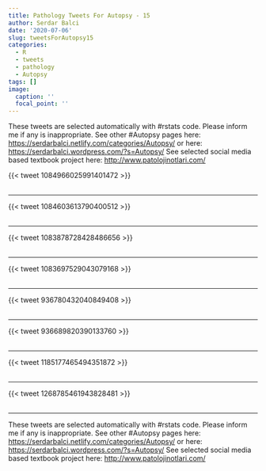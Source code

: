```yaml
---
title: Pathology Tweets For Autopsy - 15
author: Serdar Balci
date: '2020-07-06'
slug: tweetsForAutopsy15
categories:
  - R
  - tweets
  - pathology
  - Autopsy
tags: []
image:
  caption: ''
  focal_point: ''
---
```



These tweets are selected automatically with #rstats code. Please inform me if any is inappropriate.
See other #Autopsy pages here: https://serdarbalci.netlify.com/categories/Autopsy/  or here: https://serdarbalci.wordpress.com/?s=Autopsy/ 
See selected social media based textbook project here: http://www.patolojinotlari.com/

{{< tweet 1084966025991401472 >}}
<br>
<br>
<hr>
{{< tweet 1084603613790400512 >}}
<br>
<br>
<hr>
{{< tweet 1083878728428486656 >}}
<br>
<br>
<hr>
{{< tweet 1083697529043079168 >}}
<br>
<br>
<hr>
{{< tweet 936780432040849408 >}}
<br>
<br>
<hr>
{{< tweet 936689820390133760 >}}
<br>
<br>
<hr>
{{< tweet 1185177465494351872 >}}
<br>
<br>
<hr>
{{< tweet 1268785461943828481 >}}
<br>
<br>
<hr>


These tweets are selected automatically with #rstats code. Please inform me if any is inappropriate.
See other #Autopsy pages here: https://serdarbalci.netlify.com/categories/Autopsy/  or here: https://serdarbalci.wordpress.com/?s=Autopsy/ 
See selected social media based textbook project here: http://www.patolojinotlari.com/
